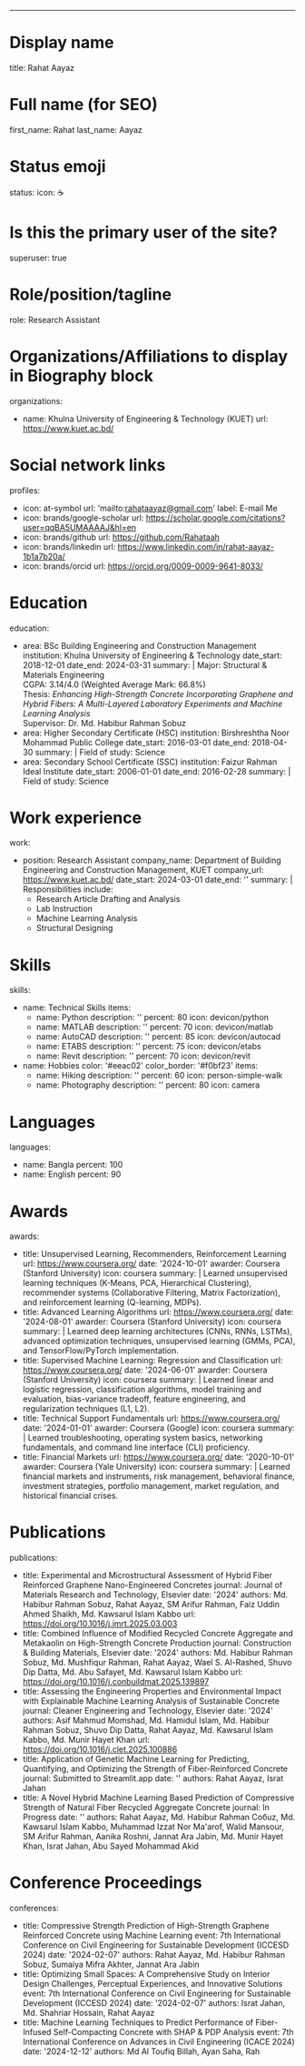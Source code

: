 ---
# Display name
title: Rahat Aayaz

# Full name (for SEO)
first_name: Rahat
last_name: Aayaz

# Status emoji
status:
  icon: ☕️

# Is this the primary user of the site?
superuser: true

# Role/position/tagline
role: Research Assistant

# Organizations/Affiliations to display in Biography block
organizations:
  - name: Khulna University of Engineering & Technology (KUET)
    url: https://www.kuet.ac.bd/

# Social network links
profiles:
  - icon: at-symbol
    url: 'mailto:rahataayaz@gmail.com'
    label: E-mail Me
  - icon: brands/google-scholar
    url: https://scholar.google.com/citations?user=qqBA5UMAAAAJ&hl=en
  - icon: brands/github
    url: https://github.com/Rahataah
  - icon: brands/linkedin
    url: https://www.linkedin.com/in/rahat-aayaz-1b1a7b20a/
  - icon: brands/orcid
    url: https://orcid.org/0009-0009-9641-8033/

# Education
education:
  - area: BSc Building Engineering and Construction Management
    institution: Khulna University of Engineering & Technology
    date_start: 2018-12-01
    date_end: 2024-03-31
    summary: |
      Major: Structural & Materials Engineering  
      CGPA: 3.14/4.0 (Weighted Average Mark: 66.8%)  
      Thesis: _Enhancing High-Strength Concrete Incorporating Graphene and Hybrid Fibers: A Multi-Layered Laboratory Experiments and Machine Learning Analysis_  
      Supervisor: Dr. Md. Habibur Rahman Sobuz
  - area: Higher Secondary Certificate (HSC)
    institution: Birshreshtha Noor Mohammad Public College
    date_start: 2016-03-01
    date_end: 2018-04-30
    summary: |
      Field of study: Science
  - area: Secondary School Certificate (SSC)
    institution: Faizur Rahman Ideal Institute
    date_start: 2006-01-01
    date_end: 2016-02-28
    summary: |
      Field of study: Science

# Work experience
work:
  - position: Research Assistant
    company_name: Department of Building Engineering and Construction Management, KUET
    company_url: https://www.kuet.ac.bd/
    date_start: 2024-03-01
    date_end: ''
    summary: |
      Responsibilities include:  
      - Research Article Drafting and Analysis  
      - Lab Instruction  
      - Machine Learning Analysis  
      - Structural Designing

# Skills
skills:
  - name: Technical Skills
    items:
      - name: Python
        description: ''
        percent: 80
        icon: devicon/python
      - name: MATLAB
        description: ''
        percent: 70
        icon: devicon/matlab
      - name: AutoCAD
        description: ''
        percent: 85
        icon: devicon/autocad
      - name: ETABS
        description: ''
        percent: 75
        icon: devicon/etabs
      - name: Revit
        description: ''
        percent: 70
        icon: devicon/revit
  - name: Hobbies
    color: '#eeac02'
    color_border: '#f0bf23'
    items:
      - name: Hiking
        description: ''
        percent: 60
        icon: person-simple-walk
      - name: Photography
        description: ''
        percent: 80
        icon: camera

# Languages
languages:
  - name: Bangla
    percent: 100
  - name: English
    percent: 90

# Awards
awards:
  - title: Unsupervised Learning, Recommenders, Reinforcement Learning
    url: https://www.coursera.org/
    date: '2024-10-01'
    awarder: Coursera (Stanford University)
    icon: coursera
    summary: |
      Learned unsupervised learning techniques (K-Means, PCA, Hierarchical Clustering), recommender systems (Collaborative Filtering, Matrix Factorization), and reinforcement learning (Q-learning, MDPs).
  - title: Advanced Learning Algorithms
    url: https://www.coursera.org/
    date: '2024-08-01'
    awarder: Coursera (Stanford University)
    icon: coursera
    summary: |
      Learned deep learning architectures (CNNs, RNNs, LSTMs), advanced optimization techniques, unsupervised learning (GMMs, PCA), and TensorFlow/PyTorch implementation.
  - title: Supervised Machine Learning: Regression and Classification
    url: https://www.coursera.org/
    date: '2024-06-01'
    awarder: Coursera (Stanford University)
    icon: coursera
    summary: |
      Learned linear and logistic regression, classification algorithms, model training and evaluation, bias-variance tradeoff, feature engineering, and regularization techniques (L1, L2).
  - title: Technical Support Fundamentals
    url: https://www.coursera.org/
    date: '2024-01-01'
    awarder: Coursera (Google)
    icon: coursera
    summary: |
      Learned troubleshooting, operating system basics, networking fundamentals, and command line interface (CLI) proficiency.
  - title: Financial Markets
    url: https://www.coursera.org/
    date: '2020-10-01'
    awarder: Coursera (Yale University)
    icon: coursera
    summary: |
      Learned financial markets and instruments, risk management, behavioral finance, investment strategies, portfolio management, market regulation, and historical financial crises.

# Publications
publications:
  - title: Experimental and Microstructural Assessment of Hybrid Fiber Reinforced Graphene Nano-Engineered Concretes
    journal: Journal of Materials Research and Technology, Elsevier
    date: '2024'
    authors: Md. Habibur Rahman Sobuz, Rahat Aayaz, SM Arifur Rahman, Faiz Uddin Ahmed Shaikh, Md. Kawsarul Islam Kabbo
    url: https://doi.org/10.1016/j.jmrt.2025.03.003
  - title: Combined Influence of Modified Recycled Concrete Aggregate and Metakaolin on High-Strength Concrete Production
    journal: Construction & Building Materials, Elsevier
    date: '2024'
    authors: Md. Habibur Rahman Sobuz, Md. Mushfiqur Rahman, Rahat Aayaz, Wael S. Al-Rashed, Shuvo Dip Datta, Md. Abu Safayet, Md. Kawsarul Islam Kabbo
    url: https://doi.org/10.1016/j.conbuildmat.2025.139897
  - title: Assessing the Engineering Properties and Environmental Impact with Explainable Machine Learning Analysis of Sustainable Concrete
    journal: Cleaner Engineering and Technology, Elsevier
    date: '2024'
    authors: Asif Mahmud Momshad, Md. Hamidul Islam, Md. Habibur Rahman Sobuz, Shuvo Dip Datta, Rahat Aayaz, Md. Kawsarul Islam Kabbo, Md. Munir Hayet Khan
    url: https://doi.org/10.1016/j.clet.2025.100886
  - title: Application of Genetic Machine Learning for Predicting, Quantifying, and Optimizing the Strength of Fiber-Reinforced Concrete
    journal: Submitted to Streamlit.app
    date: ''
    authors: Rahat Aayaz, Israt Jahan
  - title: A Novel Hybrid Machine Learning Based Prediction of Compressive Strength of Natural Fiber Recycled Aggregate Concrete
    journal: In Progress
    date: ''
    authors: Rahat Aayaz, Md. Habibur Rahman Собuz, Md. Kawsarul Islam Kabbo, Muhammad Izzat Nor Ma'arof, Walid Mansour, SM Arifur Rahman, Aanika Roshni, Jannat Ara Jabin, Md. Munir Hayet Khan, Israt Jahan, Abu Sayed Mohammad Akid

# Conference Proceedings
conferences:
  - title: Compressive Strength Prediction of High-Strength Graphene Reinforced Concrete using Machine Learning
    event: 7th International Conference on Civil Engineering for Sustainable Development (ICCESD 2024)
    date: '2024-02-07'
    authors: Rahat Aayaz, Md. Habibur Rahman Sobuz, Sumaiya Mifra Akhter, Jannat Ara Jabin
  - title: Optimizing Small Spaces: A Comprehensive Study on Interior Design Challenges, Perceptual Experiences, and Innovative Solutions
    event: 7th International Conference on Civil Engineering for Sustainable Development (ICCESD 2024)
    date: '2024-02-07'
    authors: Israt Jahan, Md. Shahriar Hossain, Rahat Aayaz
  - title: Machine Learning Techniques to Predict Performance of Fiber-Infused Self-Compacting Concrete with SHAP & PDP Analysis
    event: 7th International Conference on Advances in Civil Engineering (ICACE 2024)
    date: '2024-12-12'
    authors: Md Al Toufiq Billah, Ayan Saha, Rah
